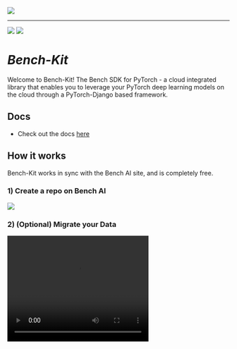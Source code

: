 ﻿[![](https://bench-ai.com/static/media/bench.f0b00cb77f69869f37586406c4ff9ebe.svg)](https://bench-ai.com/)
___
[![](https://dcbadge.vercel.app/api/server/24BCstk4re)](https://discord.gg/24BCstk4re) [![](https://img.shields.io/badge/LinkedIn-0077B5?style=for-the-badge&logo=linkedin&logoColor=white)](https://www.linkedin.com/company/bench-ai) 
# *Bench-Kit*
Welcome to Bench-Kit! The Bench SDK for PyTorch - a cloud integrated 
library that enables you to leverage your PyTorch deep learning models on the 
cloud through a PyTorch-Django based framework.

## Docs
- Check out the docs [here](https://docs.bench-ai.com/)

## How it works

Bench-Kit works in sync with the Bench AI site, and is completely free.

### 1) Create a repo on Bench AI

[![](https://sofadocsbucket.s3.us-west-2.amazonaws.com/assets/readme/create_project.png)](https://bench-ai.com/)

### 2) (Optional) Migrate your Data

<video width="320" height="240" controls>
  <source src="https://sofadocsbucket.s3.us-west-2.amazonaws.com/assets/Tutorials/dataloaders/data_upload.mp4" type="video/mp4">
  Your browser does not support the video tag.
</video>


